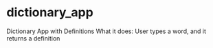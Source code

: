 # dictionary_app
Dictionary App with Definitions What it does: User types a word, and it returns a definition
